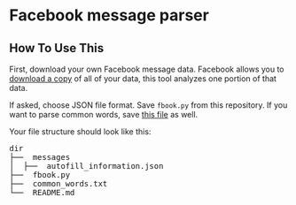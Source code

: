 # Facebook message parser

How To Use This
---------------
First, download your own Facebook message data. Facebook allows you to [download a copy](https://www.facebook.com/help/212802592074644) of all of your data, this tool analyzes one portion of that data. 

If asked, choose JSON file format. 
Save `fbook.py` from this repository. If you want to parse common words, save [this file](https://github.com/chelseawr/messenger_analysis/blob/master/common_words.txt) as well. 

Your file structure should look like this:

<pre>
dir
├──  messages
│&emsp;&emsp;├──  autofill_information.json
├──  fbook.py
├──  common_words.txt
└──  README.md
</pre>
